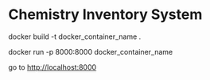 # Chemistry Inventory System

docker build -t docker_container_name .

docker run -p 8000:8000 docker_container_name

go to <http://localhost:8000>
